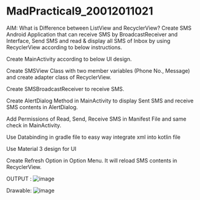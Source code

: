 # MadPractical9_20012011021

AIM: What is Difference between ListView and RecyclerView? Create SMS Android Application that can receive SMS by BroadcastReceiver and Interface, Send SMS and read & display all SMS of Inbox by using RecyclerView according to below instructions.

Create MainActivity according to below UI design.

Create SMSView Class with two member variables (Phone No., Message) and create adapter class of RecyclerView.

Create SMSBroadcastReceiver to receive SMS.

Create AlertDialog Method in MainActivity to display Sent SMS and receive SMS contents in AlertDialog.

Add Permissions of Read, Send, Receive SMS in Manifest File and same check in MainActivity.

Use Databinding in gradle file to easy way integrate xml into kotlin file

Use Material 3 design for UI

Create Refresh Option in Option Menu. It will reload SMS contents in RecyclerView.


OUTPUT :
![image](https://user-images.githubusercontent.com/110648083/195899400-1ed05c4f-407d-4d08-b181-6bb053605f56.png)


Drawable:
![image](https://user-images.githubusercontent.com/110648083/195899430-f634de1b-aa57-4e99-920a-7dad951c92ff.png)
